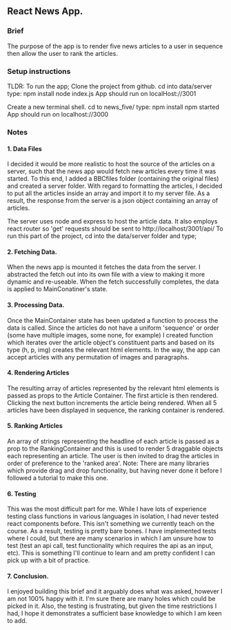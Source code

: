## React News App.

### Brief
The purpose of the app is to render five news articles to a user in sequence then allow the user to rank the articles.

### Setup instructions

TLDR: To run the app;
Clone the project from github.
cd into data/server
type:
npm install
node index.js
App should run on localHost://3001

Create a new terminal shell.
cd to news_five/
type:
npm install
npm started
App should run on localhost://3000

### Notes


#### 1. Data Files
I decided it would be more realistic to host the source of the articles on a server, such that the news app would fetch new articles every time it was started. To this end, I added a BBCfiles folder (containing the original files) and created a server folder.
With regard to formatting the articles, I decided to put all the articles inside an array and import it to my server file. As a result, the response from the server is a json object containing an array of articles.

The server uses node and express to host the article data. It also employs react router so 'get' requests should be sent to http://localhost/3001/api/
To run this part of the project, cd into the data/server folder and type;


#### 2. Fetching Data.
When the news app is mounted it fetches the data from the server. I abstracted the fetch out into its own file with a view to making it more dynamic and re-useable.
When the fetch successfully completes, the data is applied to MainConatiner's state.

#### 3. Processing Data.
Once the MainContainer state has been updated a function to process the data is called.
Since the articles do not have a uniform 'sequence' or order (some have multiple images, some none, for example) I created function which iterates over the article object's constituent parts and based on its type (h, p, img) creates the relevant html elements.
In the way, the app can accept articles with any permutation of images and paragraphs.

#### 4. Rendering Articles
The resulting array of articles represented by the relevant html elements is passed as props to the Article Container.
The first article is then rendered. Clicking the next button increments the article being rendered. When all 5 articles have been displayed in sequence, the ranking container is rendered.

#### 5. Ranking Articles
An array of strings representing the headline of each article is passed as a prop to the RankingContainer and this is used to render 5 draggable objects each representing an article. The user is then invited to drag the articles in order of preference to the 'ranked area'.
Note: There are many libraries which provide drag and drop functionality, but having never done it before I followed a tutorial to make this one.

#### 6. Testing
This was the most difficult part for me. While I have lots of experience testing class functions in various languages in isolation, I had never tested react components before. This isn't something we currently teach on the course.
As a result, testing is pretty bare bones. I have implemented tests where I could, but there are many scenarios in which I am unsure how to test (test an api call, test functionality which requires the api as an input, etc).
This is something I'll continue to learn and am pretty confident I can pick up with a bit of practice.

#### 7. Conclusion.
I enjoyed building this brief and it arguably does what was asked, however I am not 100% happy with it. I'm sure there are many holes which could be picked in it. Also, the testing is frustrating, but given the time restrictions I had, I hope it demonstrates a sufficient base knowledge to which I am keen to add.
